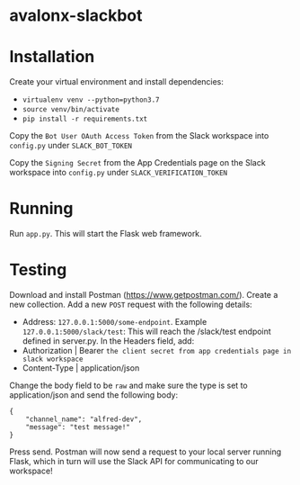# avalonx-slackbot

# Installation
Create your virtual environment and install dependencies:
- `virtualenv venv --python=python3.7`
- `source venv/bin/activate`
- `pip install -r requirements.txt`

Copy the `Bot User OAuth Access Token` from the Slack workspace into `config.py` under `SLACK_BOT_TOKEN`


Copy the `Signing Secret` from the App Credentials page on the Slack workspace into `config.py` under `SLACK_VERIFICATION_TOKEN`

# Running
Run `app.py`. This will start the Flask web framework.

# Testing
Download and install Postman (https://www.getpostman.com/). Create a new collection. Add a new `POST` request with the following details:
- Address: `127.0.0.1:5000/some-endpoint`. Example `127.0.0.1:5000/slack/test`: This will reach the /slack/test endpoint defined in server.py.
In the Headers field, add:
- Authorization | Bearer `the client secret from app credentials page in slack workspace`
- Content-Type | application/json

Change the body field to be `raw` and make sure the type is set to application/json and send the following body:
```
{
	"channel_name": "alfred-dev",
	"message": "test message!"
}
```

Press send. Postman will now send a request to your local server running Flask, which in turn will use the Slack API for communicating to our workspace!

